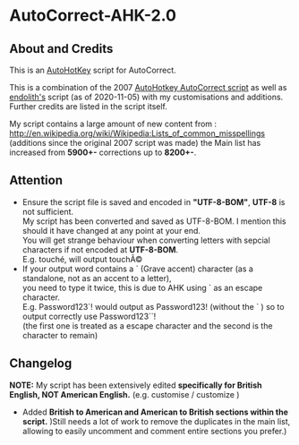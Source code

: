 # AutoCorrect-AHK-2.0

## About and Credits

This is an [AutoHotKey](https://www.autohotkey.com/) script for AutoCorrect.

This is a combination of the 2007 [AutoHotkey AutoCorrect script](http://www.autohotkey.com/download/AutoCorrect.ahk) as well as [endolith's](https://gist.github.com/endolith/876629) script (as of 2020-11-05) with my customisations and additions.
Further credits are listed in the script itself. 

My script contains a large amount of new content from : http://en.wikipedia.org/wiki/Wikipedia:Lists_of_common_misspellings </br>
(additions since the original 2007 script was made)
the Main list has increased from **5900+-** corrections up to **8200+-**. 

## Attention

* Ensure the script file is saved and encoded in **"UTF-8-BOM"**, **UTF-8** is not sufficient. </br> My script has been converted and saved as UTF-8-BOM. I mention this should it have changed at any point at your end. </br> You will get strange behaviour when converting letters with sepcial characters if not encoded at **UTF-8-BOM**. </br> E.g.  touché, will output touchÃ© 
* If your output word contains a \` (Grave accent) character (as a standalone, not as an accent to a letter), </br> you need to type it twice, this is due to AHK using \` as an escape character. </br> E.g. Password123\`! would output as Password123! (without the \` ) so to output correctly use Password123\`\`! </br> (the first one is treated as a escape character and the second is the character to remain)

## Changelog 

**NOTE:** My script has been extensively edited **specifically for British English, NOT American English.** (e.g. customise / customize )

* Added **British to American and American to British sections within the script.** )Still needs a lot of work to remove the duplicates in the main list, allowing to easily uncomment and comment entire sections you prefer.)
